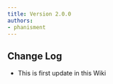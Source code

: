 ```yaml
---
title: Version 2.0.0
authors:
- phanisment
---
```


## Change Log

- This is first update in this Wiki